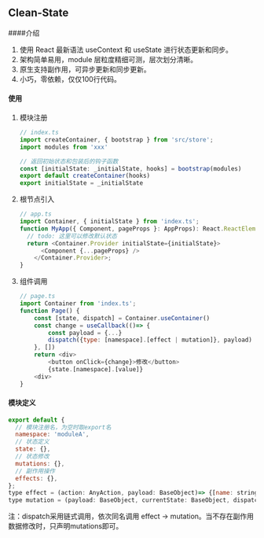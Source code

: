 ## Clean-State
####介绍
1.  使用 React 最新语法 useContext 和 useState 进行状态更新和同步。
2.  架构简单易用，module 层粒度精细可测，层次划分清晰。
3.  原生支持副作用，可异步更新和同步更新。
3.  小巧，零依赖，仅仅100行代码。

#### 使用
1.  模块注册
    ```javascript
    // index.ts
    import createContainer, { bootstrap } from 'src/store';
    import modules from 'xxx'
    
    // 返回初始状态和包装后的钩子函数
    const [initialState: _initialState, hooks] = bootstrap(modules) 
    export default createContainer(hooks)
    export initialState = _initialState
    ```
    
2.  根节点引入
    ```javascript
    // app.ts
    import Container, { initialState } from 'index.ts';
    function MyApp({ Component, pageProps }: AppProps): React.ReactElement {
      // todo: 这里可以修改默认状态
      return <Container.Provider initialState={initialState}>
          <Component {...pageProps} />
        </Container.Provider>;
    }
    ```
    
3.  组件调用
    ```javascript
    // page.ts
    import Container from 'index.ts';
    function Page() {
        const [state, dispatch] = Container.useContainer()
        const change = useCallback(()=> {
            const payload = {...}
            dispatch({type: [namespace].[effect | mutation]}, payload)
        }, [])
        return <div>
            <button onClick={change}>修改</button>
            {state.[namespace].[value]}
        <div>
    }
    ```
    
#### 模块定义
```javascript
export default {
  // 模块注册名，为空时取export名
  namespace: 'moduleA', 
  // 状态定义
  state: {},
  // 状态修改
  mutations: {},
  // 副作用操作
  effects: {},
};
type effect = (action: AnyAction, payload: BaseObject)=> {[name: string]: any}
type mutation = (payload: BaseObject, currentState: BaseObject, dispatch: Dispatch)=> {[key in state]: any}
```
注：dispatch采用链式调用，依次同名调用 effect -> mutation。当不存在副作用数据修改时，只声明mutations即可。
